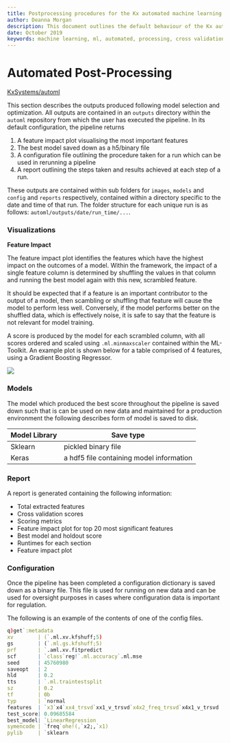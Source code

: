 ```yaml
---
title: Postprocessing procedures for the Kx automated machine learning platform
author: Deanna Morgan
description: This document outlines the default behaviour of the Kx automated machine learning offering in particular highlighting the common processes completed across all forms of automated machine learning and the differences between offerings
date: October 2019
keywords: machine learning, ml, automated, processing, cross validation, grid search, models
---
```


# <i class="fas fa-share-alt"></i> Automated Post-Processing


<i class="fab fa-github"></i> [KxSystems/automl](https://github.com/kxsystems/automl)

This section describes the outputs produced following model selection and optimization. All outputs are contained in an `outputs` directory within the `automl` repository from which the user has executed the pipeline. In its default configuration, the pipeline returns 

1. A feature impact plot visualising the most important features
2. The best model saved down as a h5/binary file 
3. A configuration file outlining the procedure taken for a run which can be used in rerunning a pipeline
4. A report outlining the steps taken and results achieved at each step of a run.

These outputs are contained within sub folders for `images`, `models` and `config` and `reports` respectively, contained within a directory specific to the date and time of that run. The folder structure for each unique run is as follows: `automl/outputs/date/run_time/...`.


### Visualizations

**Feature Impact**

The feature impact plot identifies the features which have the highest impact on the outcomes of a model. Within the framework, the impact of a single feature column is determined by shuffling the values in that column and running the best model again with this new, scrambled feature.

It should be expected that if a feature is an important contributor to the output of a model, then scambling or shuffling that feature will cause the model to perform less well. Conversely, if the model performs better on the shuffled data, which is effectively noise, it is safe to say that the feature is not relevant for model training.

A score is produced by the model for each scrambled column, with all scores ordered and scaled using `.ml.minmaxscaler` contained within the ML-Toolkit. An example plot is shown below for a table comprised of 4 features, using a Gradient Boosting Regressor.

<img src="../img/featureimpact.png"> 

### Models

The model which produced the best score throughout the pipeline is saved down such that is can be used on new data and maintained for a production environment the following describes form of model is saved to disk.

Model Library | Save type |
--------------|-----------|
Sklearn       | pickled binary file
Keras         | a hdf5 file containing model information

### Report

A report is generated containing the following information:

- Total extracted features
- Cross validation scores
- Scoring metrics
- Feature impact plot for top 20 most significant features
- Best model and holdout score
- Runtimes for each section
- Feature impact plot

### Configuration

Once the pipeline has been completed a configuration dictionary is saved down as a binary file. This file is used for running on new data and can be used for oversight purposes in cases where configuration data is important for regulation.

The following is an example of the contents of one of the config files.

```q
q)get`:metadata
xv        | (`.ml.xv.kfshuff;5)
gs        | (`.ml.gs.kfshuff;5)
prf       | `.aml.xv.fitpredict
scf       | `class`reg!`.ml.accuracy`.ml.mse
seed      | 45760980
saveopt   | 2
hld       | 0.2
tts       | `.ml.traintestsplit
sz        | 0.2
tf        | 0b
typ       | `normal
features  | `x3`x4`xx4_trsvd`xx1_v_trsvd`x4x2_freq_trsvd`x4x1_v_trsvd
test_score| 0.09685584
best_model| `LinearRegression
symencode | `freq`ohe!(,`x2;,`x1)
pylib     | `sklearn
```
